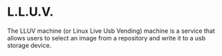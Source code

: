 # L.L.U.V.
The LLUV machine (or Linux Live Usb Vending) machine is a service that allows
users to select an image from a repository and write it to a usb storage device.
